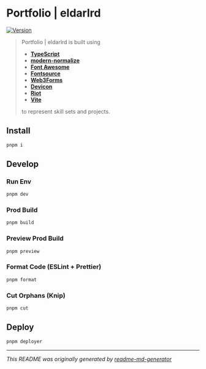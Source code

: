 # Portfolio | eldarlrd
[![Version](https://img.shields.io/badge/dynamic/json?url=https://raw.githubusercontent.com/eldarlrd/portfolio/main/package.json&query=version&logo=git-extensions&label=version&labelColor=475569&color=0284c7)](https://github.com/eldarlrd/portfolio/blob/main/package.json)

> Portfolio | eldarlrd is built using
> - **[TypeScript](https://typescriptlang.org)**
> - **[modern-normalize](https://github.com/sindresorhus/modern-normalize)**
> - **[Font Awesome](https://fontawesome.com)**
> - **[Fontsource](https://fontsource.org)**
> - **[Web3Forms](https://web3forms.com)**
> - **[Devicon](https://devicon.dev)**
> - **[Riot](https://riot.js.org)**
> - **[Vite](https://vite.dev)**
>
> to represent skill sets and projects.

## Install
```sh
pnpm i
```
## Develop
### Run Env
```sh
pnpm dev
```
### Prod Build
```sh
pnpm build
```
### Preview Prod Build
```sh
pnpm preview
```
### Format Code (ESLint + Prettier)
```sh
pnpm format
```
### Cut Orphans (Knip)
```sh
pnpm cut
```
## Deploy
```sh
pnpm deployer
```
***
*This README was originally generated by [readme-md-generator](https://github.com/kefranabg/readme-md-generator)*
